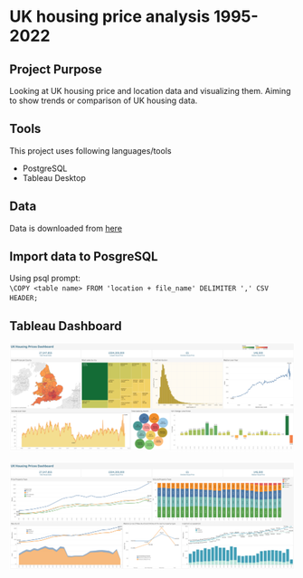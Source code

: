 # UK housing price analysis 1995-2022

## Project Purpose
Looking at UK housing price and location data and visualizing them.
Aiming to show trends or comparison of UK housing data.
## Tools
This project uses following languages/tools
* PostgreSQL
* Tableau Desktop

## Data
Data is downloaded from [here](https://www.gov.uk/government/statistical-data-sets/price-paid-data-downloads)

## Import data to PosgreSQL
Using psql prompt:
<br/>
`\COPY <table name> FROM 'location + file_name' DELIMITER ',' CSV HEADER;`

## Tableau Dashboard
![Alt text](tableau/housing_price_analysis_dashboard_1.png?raw=true "Optional Title")
 <br /> <br />
![Alt text](tableau/housing_price_analysis_dashboard_2.png?raw=true "Optional Title")




